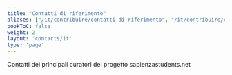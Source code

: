 ```yaml
---
title: "Contatti di riferimento"
aliases: ["/it/contribuire/contatti-di-riferimento", "/it/contribuire/curatori-del-progetto"]
bookToC: false
weight: 2
layout: 'contacts/it'
type: 'page'
---
```


Contatti dei principali curatori del progetto sapienzastudents.net
